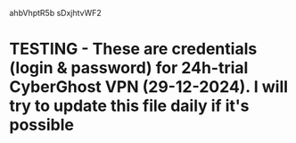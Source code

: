 ahbVhptR5b
sDxjhtvWF2
# TESTING  - These are credentials (login & password) for 24h-trial CyberGhost VPN (29-12-2024). I will try to update this file daily if it's possible
